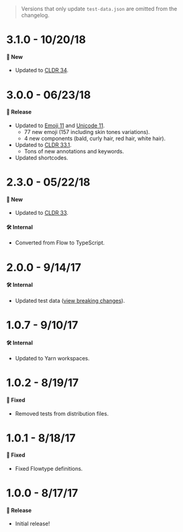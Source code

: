 > Versions that only update `test-data.json` are omitted from the changelog.

# 3.1.0 - 10/20/18

#### 🚀 New

- Updated to [CLDR 34](http://cldr.unicode.org/index/downloads/cldr-34).

# 3.0.0 - 06/23/18

#### 🎉 Release

- Updated to [Emoji 11](https://emojipedia.org/emoji-11.0/) and
  [Unicode 11](http://unicode.org/versions/Unicode11.0.0/).
  - 77 new emoji (157 including skin tones variations).
  - 4 new components (bald, curly hair, red hair, white hair).
- Updated to [CLDR 33.1](http://cldr.unicode.org/index/downloads/cldr-33-1).
  - Tons of new annotations and keywords.
- Updated shortcodes.

# 2.3.0 - 05/22/18

#### 🚀 New

- Updated to [CLDR 33](http://cldr.unicode.org/index/downloads/cldr-33).

#### 🛠 Internal

- Converted from Flow to TypeScript.

# 2.0.0 - 9/14/17

#### 🛠 Internal

- Updated test data ([view breaking changes](../data/CHANGELOG.md)).

# 1.0.7 - 9/10/17

#### 🛠 Internal

- Updated to Yarn workspaces.

# 1.0.2 - 8/19/17

#### 🐞 Fixed

- Removed tests from distribution files.

# 1.0.1 - 8/18/17

#### 🐞 Fixed

- Fixed Flowtype definitions.

# 1.0.0 - 8/17/17

#### 🎉 Release

- Initial release!

